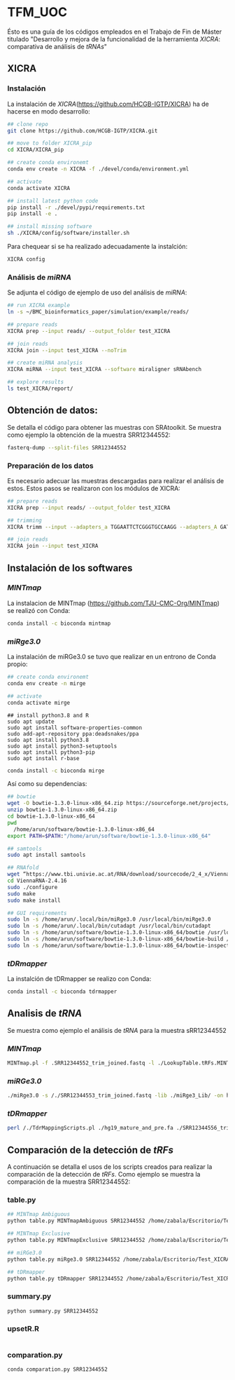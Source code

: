 # TFM_UOC

Ésto es una guía de los códigos empleados en el Trabajo de Fin de Máster titulado "Desarrollo y mejora de la funcionalidad de la herramienta _XICRA_: comparativa de análisis de _tRNAs_"

## XICRA

### Instalación 

La instalación de _XICRA_(https://github.com/HCGB-IGTP/XICRA) ha de hacerse en modo desarrollo:

```bash
## clone repo
git clone https://github.com/HCGB-IGTP/XICRA.git

## move to folder XICRA_pip
cd XICRA/XICRA_pip

## create conda environemt
conda env create -n XICRA -f ./devel/conda/environment.yml

## activate
conda activate XICRA

## install latest python code
pip install -r ./devel/pypi/requirements.txt
pip install -e .

## install missing software
sh ./XICRA/config/software/installer.sh
```

Para chequear si se ha realizado adecuadamente la instalción:

```bash
XICRA config
```

### Análisis de _miRNA_

Se adjunta el código de ejemplo de uso del análisis de _miRNA_:

```bash
## run XICRA example
ln -s ~/BMC_bioinformatics_paper/simulation/example/reads/

## prepare reads
XICRA prep --input reads/ --output_folder test_XICRA

## join reads
XICRA join --input test_XICRA --noTrim

## create miRNA analysis
XICRA miRNA --input test_XICRA --software miraligner sRNAbench

## explore results
ls test_XICRA/report/
```

## Obtención de datos:

Se detalla el código para obtener las muestras con SRAtoolkit. Se muestra como ejemplo la obtención de la muestra SRR12344552:

```bash
fasterq-dump --split-files SRR12344552
```

### Preparación de los datos

Es necesario adecuar las muestras descargadas para realizar el análisis de estos. Estos pasos se realizaron con los módulos de XICRA:

```bash
## prepare reads
XICRA prep --input reads/ --output_folder test_XICRA

## trimming
XICRA trimm --input --adapters_a TGGAATTCTCGGGTGCCAAGG --adapters_A GATCGTCGGACTGTAGAACTCTGAAC

## join reads
XICRA join --input test_XICRA
```

## Instalación de los softwares
 
### _MINTmap_

La instalacion de MINTmap (https://github.com/TJU-CMC-Org/MINTmap) se realizó con Conda:

```bash
conda install -c bioconda mintmap
```

### _miRge3.0_

La instalación de miRGe3.0 se tuvo que realizar en un entrono de Conda propio:

```bash
## create conda environemt
conda env create -n mirge

## activate
conda activate mirge
```

```
## install python3.8 and R
sudo apt update
sudo apt install software-properties-common
sudo add-apt-repository ppa:deadsnakes/ppa
sudo apt install python3.8
sudo apt install python3-setuptools
sudo apt install python3-pip
sudo apt install r-base
```

```bash
conda install -c bioconda mirge
```

Así como su dependencias:

```bash
## bowtie
wget -O bowtie-1.3.0-linux-x86_64.zip https://sourceforge.net/projects/bowtie-bio/files/bowtie/1.3.0/bowtie-1.3.0-linux-x86_64.zip/download
unzip bowtie-1.3.0-linux-x86_64.zip
cd bowtie-1.3.0-linux-x86_64
pwd 
  /home/arun/software/bowtie-1.3.0-linux-x86_64
export PATH=$PATH:"/home/arun/software/bowtie-1.3.0-linux-x86_64"

## samtools
sudo apt install samtools

## RNAfold
wget “https://www.tbi.univie.ac.at/RNA/download/sourcecode/2_4_x/ViennaRNA-2.4.16.tar.gz”
cd ViennaRNA-2.4.16
sudo ./configure 
sudo make 
sudo make install

## GUI requirements
sudo ln -s /home/arun/.local/bin/miRge3.0 /usr/local/bin/miRge3.0
sudo ln -s /home/arun/.local/bin/cutadapt /usr/local/bin/cutadapt
sudo ln -s /home/arun/software/bowtie-1.3.0-linux-x86_64/bowtie /usr/local/bin/bowtie
sudo ln -s /home/arun/software/bowtie-1.3.0-linux-x86_64/bowtie-build /usr/local/bin/bowtie-build
sudo ln -s /home/arun/software/bowtie-1.3.0-linux-x86_64/bowtie-inspect /usr/local/bin/bowtie-inspect
```

### _tDRmapper_

La instalción de tDRmapper se realizo con Conda:

```bash
conda install -c bioconda tdrmapper
```

## Analisis de _tRNA_

Se muestra como ejemplo el análisis de _tRNA_ para la muestra sRR12344552

### _MINTmap_

```bash
MINTmap.pl -f .SRR12344552_trim_joined.fastq -l ./LookupTable.tRFs.MINTmap_v1.txt -s ./tRNAspace.Spliced.Sequences.MINTmap_v1.fa -o ./OtherAnnotations.MINTmap_v1.txt 
```

### _miRGe3.0_

```bash
./miRge3.0 -s /./SRR12344553_trim_joined.fastq -lib ./miRge3_Lib/ -on human -db mirgenedb -pbwt -trf -gff -ie
```
### _tDRmapper_

```bash
perl /./TdrMappingScripts.pl ./hg19_mature_and_pre.fa ./SRR12344556_trim_joined.fastq 
```

## Comparación de la detección de _tRFs_

A continuación se detalla el usos de los scripts creados para realizar la comparación de la detección de _tRFs_. Como ejemplo se muestra la comparación de la muestra SRR12344552:

### table.py

```bash
## MINTmap Ambiguous
python table.py MINTmapAmbiguous SRR12344552 /home/zabala/Escritorio/Test_XICRA/MINTmap_SRR12344552/output-MINTmap_v1-ambiguous-tRFs.expression.txt

## MINTmap Exclusive
python table.py MINTmapExclusive SRR12344552 /home/zabala/Escritorio/Test_XICRA/MINTmap_SRR12344552/output-MINTmap_v1-exclusive-tRFs.expression.txt

## miRGe3.0
python table.py miRge3.0 SRR12344552 /home/zabala/Escritorio/Test_XICRA/miRge/tRFs.samples.tmp/SRR12344552_trim_joined.tRFs.report.tsv 

## tDRmapper
python table.py tDRmapper SRR12344552 /home/zabala/Escritorio/Test_XICRA/tDRmapper/SRR12344552_trim_joined.fastq.hq_cs.mapped
```

### summary.py

```bash
python summary.py SRR12344552
```

### upsetR.R

```r

```

### comparation.py

```bash
conda comparation.py SRR12344552
```
